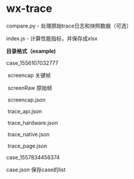 # wx-trace

compare.py - 处理原始trace日志和快照数据（可选）

index.js - 计算性能指标，并保存成xlsx

**目录格式（example)**

case_1556107032777

​	screencap 关键帧

​	screenRaw 原始帧

​	screencap.json

​	trace_api.json

​	trace_hardware.json

​	trace_native.json

​	trace_page.json

case_1557834456374

case.json 保存case的list

